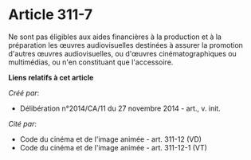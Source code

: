 # Article 311-7

Ne sont pas éligibles aux aides financières à la production et à la préparation les œuvres audiovisuelles destinées à assurer
la promotion d'autres œuvres audiovisuelles, ou d'œuvres cinématographiques ou multimédias, ou n'en constituant que
l'accessoire.

**Liens relatifs à cet article**

_Créé par_:

  - Délibération n°2014/CA/11 du 27 novembre 2014 - art., v. init.

_Cité par_:

  - Code du cinéma et de l'image animée - art. 311-12 (VD)
  - Code du cinéma et de l'image animée - art. 311-12-1 (VT)
